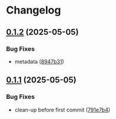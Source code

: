 # Changelog

## [0.1.2](https://github.com/david-fischer/streamlit-state-attribute/compare/v0.1.1...v0.1.2) (2025-05-05)


### Bug Fixes

* metadata ([8947b31](https://github.com/david-fischer/streamlit-state-attribute/commit/8947b31b70fa836792990f861988c9dc83ddc995))

## [0.1.1](https://github.com/david-fischer/streamlit-state-attribute/compare/v0.1.0...v0.1.1) (2025-05-05)


### Bug Fixes

* clean-up before first commit ([791e7b4](https://github.com/david-fischer/streamlit-state-attribute/commit/791e7b4f1e32207b087c590befe2f6fb3516aef1))
